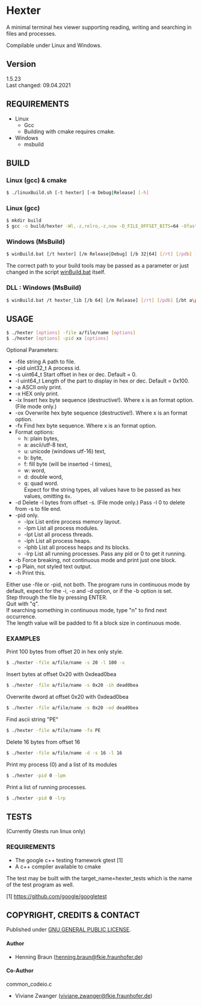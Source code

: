 # Hexter #
A minimal terminal hex viewer supporting reading, writing and searching in files and processes.

Compilable under Linux and Windows.  


## Version ##
1.5.23  
Last changed: 09.04.2021


## REQUIREMENTS ##
- Linux
    - Gcc
    - Building with cmake requires cmake.  
- Windows
    - msbuild


## BUILD ##

### Linux (gcc) & cmake ###
```bash
$ ./linuxBuild.sh [-t hexter] [-m Debug|Release] [-h]
```

### Linux (gcc) ###
```bash
$ mkdir build
$ gcc -o build/hexter -Wl,-z,relro,-z,now -D_FILE_OFFSET_BITS=64 -Ofast src/hexter.c src/Finder.c src/Printer.c src/ProcessHandlerLinux.c src/Writer.c src/utils/*.c
```

### Windows (MsBuild) ###
```bash
$ winBuild.bat [/t hexter] [/m Release|Debug] [/b 32|64] [/rt] [/pdb] [/bt a\path] [/h]
```
The correct path to your build tools may be passed as a parameter or just changed in the script [winBuild.bat](winBuild.bat) itself.  

### DLL : Windows (MsBuild) ### 
```bash
$ winBuild.bat /t hexter_lib [/b 64] [/m Release] [/rt] [/pdb] [/bt a\path] [/?]
```

## USAGE ##
```bash
$ ./hexter [options] -file a/file/name [options]
$ ./hexter [options] -pid xx [options] 
```
Optional Parameters:
 * -file string A path to file.
 * -pid uint32_t A process id.
 * -s uint64_t Start offset in hex or dec. Default = 0.
 * -l uint64_t Length of the part to display in hex or dec. Default = 0x100.
 * -a ASCII only print.
 * -x HEX only print.
 * -ix Insert hex byte sequence (destructive!). Where x is an format option. (File mode only.)
 * -ox Overwrite hex byte sequence (destructive!). Where x is an format option.
 * -fx Find hex byte sequence. Where x is an format option.
 * Format options: 
   * h: plain bytes, 
   * a: ascii/utf-8 text, 
   * u: unicode (windows utf-16) text, 
   * b: byte, 
   * f: fill byte (will be inserted -l times), 
   * w: word, 
   * d: double word, 
   * q: quad word.  
   Expect for the string types, all values have to be passed as hex values, omitting `0x`.  
 * -d Delete -l bytes from offset -s. (File mode only.) Pass -l 0 to delete from -s to file end.
 * -pid only.
   * -lpx List entire process memory layout.
   * -lpm List all process modules.
   * -lpt List all process threads.
   * -lph List all process heaps.
   * -lphb List all process heaps and its blocks.
   * -lrp List all running processes. Pass any pid or 0 to get it running.
 * -b Force breaking, not continuous mode and print just one block.
 * -p Plain, not styled text output. 
 * -h Print this.

Either use -file or -pid, not both. 
The program runs in continuous mode by default, expect for the -i, -o and -d option, or if the -b option is set.  
Step through the file by pressing ENTER.  
Quit with "q".  
If searching something in continuous mode, type "n" to find next occurrence.  
The length value will be padded to fit a block size in continuous mode.  

### EXAMPLES ###
Print 100 bytes from offset 20 in hex only style.
```bash
$ ./hexter -file a/file/name -s 20 -l 100 -x
```

Insert bytes at offset 0x20 with 0xdead0bea
```bash
$ ./hexter -file a/file/name -s 0x20 -ih dead0bea
```

Overwrite dword at offset 0x20 with 0xdead0bea
```bash
$ ./hexter -file a/file/name -s 0x20 -od dead0bea
```

Find ascii string "PE"
```bash
$ ./hexter -file a/file/name -fa PE
```

Delete 16 bytes from offset 16
```bash
$ ./hexter -file a/file/name -d -s 16 -l 16
```

Print my process (0) and a list of its modules
```bash
$ ./hexter -pid 0 -lpm
```

Print a list of running processes.
```bash
$ ./hexter -pid 0 -lrp
```

## TESTS ##
(Currently Gtests run linux only) 
### REQUIREMENTS ###
 - The google c++ testing framework gtest [1]  
 - A c++ compiler available to cmake

The test may be built with the target_name=hexter_tests which is the name of the test program as well.


[1] https://github.com/google/googletest


## COPYRIGHT, CREDITS & CONTACT ##
Published under [GNU GENERAL PUBLIC LICENSE](LICENSE).   
#### Author ####
- Henning Braun ([henning.braun@fkie.fraunhofer.de](henning.braun@fkie.fraunhofer.de)) 

#### Co-Author ####
common_codeio.c
- Viviane Zwanger ([viviane.zwanger@fkie.fraunhofer.de](viviane.zwanger@fkie.fraunhofer.de))
